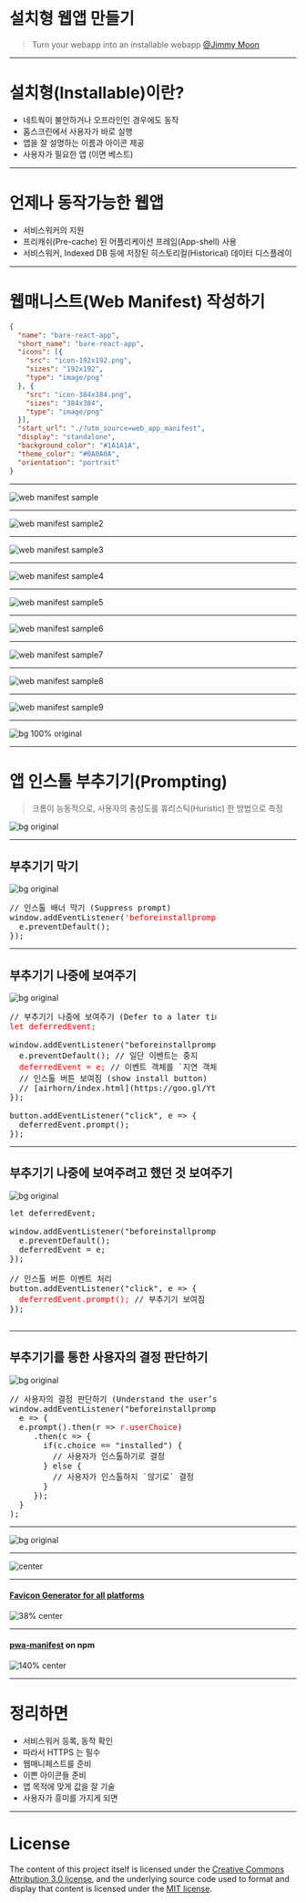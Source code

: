 <!-- page_number: true -->
<!-- $size: 16:9 -->

# 설치형 웹앱 만들기

> Turn your webapp into an installable webapp
> [@Jimmy Moon](https://github.com/ragingwind)

---

# 설치형(Installable)이란?

- 네트웍이 불안하거나 오프라인인 경우에도 동작
- 홈스크린에서 사용자가 바로 실행
- 앱을 잘 설명하는 이름과 아이콘 제공
- 사용자가 필요한 앱 (이면 베스트)

---

# 언제나 동작가능한 웹앱

- 서비스워커의 지원
- 프리캐쉬(Pre-cache) 된 어플리케이션 프레임(App-shell) 사용
- 서비스워커, Indexed DB 등에 저장된 히스토리컬(Historical) 데이터 디스플레이

---

# 웹매니스트(Web Manifest) 작성하기

```json
{
  "name": "bare-react-app",
  "short_name": "bare-react-app",
  "icons": [{
    "src": "icon-192x192.png",
    "sizes": "192x192",
    "type": "image/png"
  }, {
    "src": "icon-384x384.png",
    "sizes": "384x384",
    "type": "image/png"
  }],
  "start_url": "./?utm_source=web_app_manifest",
  "display": "standalone",
  "background_color": "#1A1A1A",
  "theme_color": "#0A0A0A",
  "orientation": "portrait"
}
```

---

![web manifest sample](https://cloud.githubusercontent.com/assets/124117/21298849/12675c7a-c5d9-11e6-834d-0f6f202fb700.png)

---

![web manifest sample2](https://cloud.githubusercontent.com/assets/124117/21298823/c7b4e4fe-c5d8-11e6-8444-30c2085934fc.png)

---

![web manifest sample3](https://cloud.githubusercontent.com/assets/124117/21298822/c7b2022a-c5d8-11e6-8a06-9a64b0a446ec.png)

---

![web manifest sample4](https://cloud.githubusercontent.com/assets/124117/21298821/c79a23a8-c5d8-11e6-95c2-68beb2910e81.png)

---

![web manifest sample5](https://cloud.githubusercontent.com/assets/124117/21298820/c79643f0-c5d8-11e6-81d7-e74d44ea1fc4.png)

---

![web manifest sample6](https://cloud.githubusercontent.com/assets/124117/21298819/c793d0c0-c5d8-11e6-8fe0-6992dc7d78ff.png)

---

![web manifest sample7](https://cloud.githubusercontent.com/assets/124117/21298818/c79272a2-c5d8-11e6-957a-9feec89f5ca2.png)

---

![web manifest sample8](https://cloud.githubusercontent.com/assets/124117/21298817/c790477a-c5d8-11e6-84fd-d1bf9b41e5d2.png)

---

![web manifest sample9](https://cloud.githubusercontent.com/assets/124117/21298816/c78ffc52-c5d8-11e6-8cb2-f3a5ed7085ec.png)

---

![bg 100% original](https://cloud.githubusercontent.com/assets/124117/21291999/3081fd7e-c538-11e6-9961-d639d8e51efe.png)

---

# 앱 인스톨 부추기기(Prompting)

> 크롬이 능동적으로, 사용자의 충성도를 휴리스틱(Huristic) 한 방법으로 측정

![bg original](https://cloud.githubusercontent.com/assets/124117/21297934/193a259e-c5cc-11e6-8a89-78c6c7ffc4b7.png)

---

## 부추기기 막기

![bg original](https://cloud.githubusercontent.com/assets/124117/21297995/0194dffa-c5cd-11e6-8943-0e348d9a244f.png)

<pre style="width:72%">
// 인스톨 배너 막기 (Suppress prompt)
window.addEventListener(<span style="color:red">'beforeinstallprompt'</span>, e => {
  e.preventDefault();
});
</pre>

---

## 부추기기 나중에 보여주기

![bg original](https://cloud.githubusercontent.com/assets/124117/21297933/1927a6da-c5cc-11e6-8a2f-af51b5dd61e9.png)

<pre style="width:72%">
// 부추기기 나중에 보여주기 (Defer to a later time)
<span style="color:red">let deferredEvent;</span>

window.addEventListener("beforeinstallprompt", e => { 
  e.preventDefault(); // 일단 이벤트는 중지
  <span style="color:red">deferredEvent = e;</span> // 이벤트 객체를 `지연 객체`에 보관
  // 인스톨 버튼 보여짐 (show install button)
  // [airhorn/index.html](https://goo.gl/Yt7wJZ)
});

button.addEventListener("click", e => {
  deferredEvent.prompt();
});
</pre>

---

## 부추기기 나중에 보여주려고 했던 것 보여주기

![bg original](https://cloud.githubusercontent.com/assets/124117/21297934/193a259e-c5cc-11e6-8a89-78c6c7ffc4b7.png)

<pre style="width:72%">
let deferredEvent;

window.addEventListener("beforeinstallprompt", e => { 
  e.preventDefault();
  deferredEvent = e;
});

// 인스톨 버튼 이벤트 처리
button.addEventListener("click", e => {
  <span style="color:red">deferredEvent.prompt();</span> // 부추기기 보여짐
});

</pre>

---

## 부추기기를 통한 사용자의 결정 판단하기

![bg original](https://cloud.githubusercontent.com/assets/124117/21297932/18ffa9d2-c5cc-11e6-8d37-6a7d084fe269.png)

<pre style="width:72%">
// 사용자의 결정 판단하기 (Understand the user’s choice)
window.addEventListener("beforeinstallprompt", 
  e => {
  e.prompt().then(r => <span style="color:red">r.userChoice</span>)
     .then(c => {
       if(c.choice == "installed") {
         // 사용자가 인스톨하기로 결정
       } else {
         // 사용자가 인스톨하지 `않기로` 결정
       }
     });
  }
);
</pre>

---

![bg original](https://cloud.githubusercontent.com/assets/124117/21292070/1ba23376-c53b-11e6-8d9b-480150dd2b3b.png)

---

![center](https://cloud.githubusercontent.com/assets/124117/21292071/1ba2569e-c53b-11e6-8f99-bbcc93d64ff0.png)

---

#### [Favicon Generator for all platforms](https://goo.gl/zgcCbG)
![38% center](https://cloud.githubusercontent.com/assets/124117/21292058/841b40d8-c53a-11e6-95fa-5d7c3ae5271f.png)

---

#### [pwa-manifest](https://www.npmjs.com/package/pwa-manifest-cli) on npm

![140% center](https://camo.githubusercontent.com/7eed8608008201bea86fd98448defaf246a3c5d4/687474703a2f2f672e7265636f726469742e636f2f6b775234446837724d332e676966)

---

# 정리하면

- 서비스워커 등록, 동작 확인
- 따라서 HTTPS 는 필수
- 웹매니페스트를 준비
- 이쁜 아이콘들 준비
- 앱 목적에 맞게 값을 잘 기술
- 사용자가 흥미를 가지게 되면

---

# License

The content of this project itself is licensed under the [Creative Commons Attribution 3.0 license](http://creativecommons.org/licenses/by/3.0/us/deed.en_US), and the underlying source code used to format and display that content is licensed under the [MIT license](http://opensource.org/licenses/mit-license.php).
